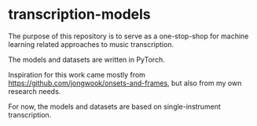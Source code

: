# transcription-models
The purpose of this repository is to serve as a one-stop-shop for machine learning related approaches to music transcription.

The models and datasets are written in PyTorch.

Inspiration for this work came mostly from https://github.com/jongwook/onsets-and-frames, but also from my own research needs.

For now, the models and datasets are based on single-instrument transcription.
